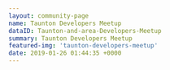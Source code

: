 ```yaml
---
layout: community-page
name: Taunton Developers Meetup
dataID: Taunton-and-area-Developers-Meetup
summary: Taunton Developers Meetup
featured-img: 'taunton-developers-meetup'
date: 2019-01-26 01:44:35 +0000
---
```


